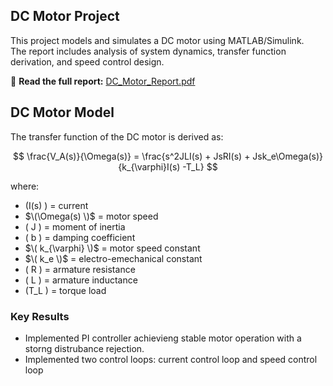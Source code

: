 ## DC Motor Project

This project models and simulates a DC motor using MATLAB/Simulink.  
The report includes analysis of system dynamics, transfer function derivation, and speed control design.

📘 **Read the full report:** [DC_Motor_Report.pdf](./DCmotor.pdf)

## DC Motor Model

The transfer function of the DC motor is derived as:

$$
\frac{V_A(s)}{\Omega(s)} = \frac{s^2JLI(s) + JsRI(s) + Jsk_e\Omega(s)}{k_{\varphi}I(s) -T_L}
$$

where:
- \(I(s) \) = current
- $\(\Omega(s) \)$ = motor speed
- \( J \) = moment of inertia  
- \( b \) = damping coefficient  
- $\( k_{\varphi} \)$ = motor speed constant
- $\( k_e \)$ = electro-emechanical constant 
- \( R \) = armature resistance  
- \( L \) = armature inductance
- \(T_L \) = torque load

### Key Results
- Implemented PI controller achievieng stable motor operation with a storng distrubance rejection.
- Implemented two control loops: current control loop and speed control loop
